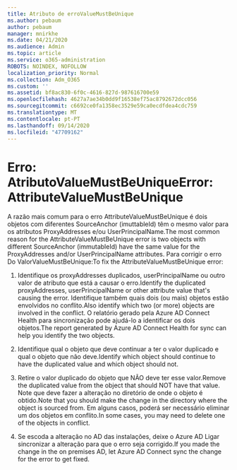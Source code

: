```yaml
---
title: Atributo de erroValueMustBeUnique
ms.author: pebaum
author: pebaum
manager: mnirkhe
ms.date: 04/21/2020
ms.audience: Admin
ms.topic: article
ms.service: o365-administration
ROBOTS: NOINDEX, NOFOLLOW
localization_priority: Normal
ms.collection: Adm_O365
ms.custom: ''
ms.assetid: bf8ac830-6f0c-4616-827d-987616700e59
ms.openlocfilehash: 4627a7ae34b0dd9f16538ef75ac8792672dcc056
ms.sourcegitcommit: c6692ce0fa1358ec3529e59ca0ecdfdea4cdc759
ms.translationtype: MT
ms.contentlocale: pt-PT
ms.lasthandoff: 09/14/2020
ms.locfileid: "47709162"
---
```

# <a name="error-attributevaluemustbeunique"></a><span data-ttu-id="35412-102">Erro: AtributoValueMustBeUnique</span><span class="sxs-lookup"><span data-stu-id="35412-102">Error: AttributeValueMustBeUnique</span></span>

<span data-ttu-id="35412-103">A razão mais comum para o erro AttributeValueMustBeUnique é dois objetos com diferentes SourceAnchor (imuttableId) têm o mesmo valor para os atributos ProxyAddresses e/ou UserPrincipalName.</span><span class="sxs-lookup"><span data-stu-id="35412-103">The most common reason for the AttributeValueMustBeUnique error is two objects with different SourceAnchor (immutableId) have the same value for the ProxyAddresses and/or UserPrincipalName attributes.</span></span> <span data-ttu-id="35412-104">Para corrigir o erro Do ValorValueMustBeUnique:</span><span class="sxs-lookup"><span data-stu-id="35412-104">To fix the AttributeValueMustBeUnique error:</span></span>
  
1. <span data-ttu-id="35412-105">Identifique os proxyAddresses duplicados, userPrincipalName ou outro valor de atributo que está a causar o erro.</span><span class="sxs-lookup"><span data-stu-id="35412-105">Identify the duplicated proxyAddresses, userPrincipalName or other attribute value that's causing the error.</span></span> <span data-ttu-id="35412-106">Identifique também quais dois (ou mais) objetos estão envolvidos no conflito.</span><span class="sxs-lookup"><span data-stu-id="35412-106">Also identify which two (or more) objects are involved in the conflict.</span></span> <span data-ttu-id="35412-107">O relatório gerado pela Azure AD Connect Health para sincronização pode ajudá-lo a identificar os dois objetos.</span><span class="sxs-lookup"><span data-stu-id="35412-107">The report generated by Azure AD Connect Health for sync can help you identify the two objects.</span></span>
    
2. <span data-ttu-id="35412-108">Identifique qual o objeto que deve continuar a ter o valor duplicado e qual o objeto que não deve.</span><span class="sxs-lookup"><span data-stu-id="35412-108">Identify which object should continue to have the duplicated value and which object should not.</span></span>
    
3. <span data-ttu-id="35412-109">Retire o valor duplicado do objeto que NÃO deve ter esse valor.</span><span class="sxs-lookup"><span data-stu-id="35412-109">Remove the duplicated value from the object that should NOT have that value.</span></span> <span data-ttu-id="35412-110">Note que deve fazer a alteração no diretório de onde o objeto é obtido.</span><span class="sxs-lookup"><span data-stu-id="35412-110">Note that you should make the change in the directory where the object is sourced from.</span></span> <span data-ttu-id="35412-111">Em alguns casos, poderá ser necessário eliminar um dos objetos em conflito.</span><span class="sxs-lookup"><span data-stu-id="35412-111">In some cases, you may need to delete one of the objects in conflict.</span></span>
    
4. <span data-ttu-id="35412-112">Se escoda a alteração no AD das instalações, deixe o Azure AD Ligar sincronizar a alteração para que o erro seja corrigido.</span><span class="sxs-lookup"><span data-stu-id="35412-112">If you made the change in the on premises AD, let Azure AD Connect sync the change for the error to get fixed.</span></span>
    


